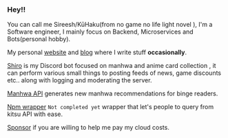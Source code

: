 ### Hey!!
You can call me Sireesh/KūHaku(from no game no life light novel ), I'm a Software engineer, I mainly focus on Backend, Microservices and Bots(personal hobby).

My personal [website](https://kuuhaku.space) and [blog](https://kuuhaku.space/blog) where I write stuff **occasionally**.

[Shiro](https://discord.com/oauth2/authorize?client_id=909026192785551371&permissions=1395797650679&scope=bot%20applications.commands) is my Discord bot focused on manhwa and anime card collection , it can perform various small things to posting feeds of news, game discounts etc.. along with logging and moderating the server.

[Manhwa API]([https://manhwaapi.ga/](https://github.com/sireeshdevaraj/SHIRO-MANHWA-API)) generates new manhwa recommendations for binge readers.

[Npm wrapper](https://www.npmjs.com/package/anime-cards) `Not completed yet` wrapper that let's people to query from kitsu API with ease.

[Sponsor](https://www.patreon.com/Sovereignofshadows)  if you are willing to help me pay my cloud costs.
